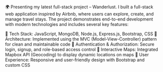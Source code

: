  🌍 Presenting my latest full-stack project – Wanderlust.
I built a full-stack web application inspired by Airbnb, where users can explore, create, and manage travel stays. The project demonstrates end-to-end development with modern technologies and includes several key features:

🔹 Tech Stack: JavaScript, MongoDB, Node.js, Express.js, Bootstrap, CSS
🔹 Architecture: Implemented using the MVC (Model-View-Controller) pattern for clean and maintainable code
🔹 Authentication & Authorization: Secure login, signup, and role-based access control
🔹 Interactive Maps: Integrated Mapbox API (Geocoding) to display dynamic locations on maps
🔹 User Experience: Responsive and user-friendly design with Bootstrap and custom CSS
